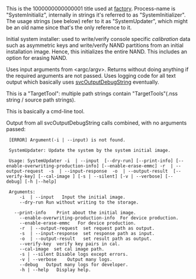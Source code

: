 This is the 1000000000000001 title used at
[factory](Factory%20Setup.md "wikilink"). Process-name is
"SystemInitializ", internally in strings it's referred to as
"SystemInitializer". The usage strings (see below) refer to it as
"SystemUpdater", which might be an old name since that's the only
reference to it.

Initial system installer: used to write/verify console specific
*calibration* data such as asymmetric keys and write/verify NAND
partitions from an initial installation image. Hence, this initializes
the entire NAND. This includes an option for erasing NAND.

Uses input arguments from <argc/argv>. Returns without doing anything if
the required arguments are not passed. Uses logging code for all text
output which basically uses [svcOutputDebugString](SVC.md "wikilink")
eventually.

This is a "TargetTool": multiple path strings contain "TargetTools"(.nss
string / source path strings).

This is basically a cmd-line tool.

Output from all svcOutputDebugString calls combined, with no arguments
passed:

` [ERROR] Argument(-i | --input) is not found.`  
` `  
` SystemUpdater: Update the system by the system initial image.`  
` `  
` Usage: SystemUpdater -i `<arg>` | --input `<arg>` [--dry-run] [--print-info] [--enable-overwriting-production-info] [--enable-erase-emmc] -r `<arg>` | --output-request `<arg>` -s `<arg>` | --input-response `<arg>` -o `<arg>` | --output-result `<arg>` [--verify-key] [--cal-image `<arg>`] [-s | --silent] [-v | --verbose] [--debug] [-h |--help]`  
` `  
` Arguments:`  
`     -i `<arg>` | --input `<arg>`  Input the initial image.`  
`     --dry-run Run without writing to the storage.`  
`   `  
`   --print-info    Print about the initial image.`  
`     --enable-overwriting-production-info  For device production.`  
`     --enable-erase-emmc   For device production.`  
`     -r `<arg>` | --output-request `<arg>` set request path as output.`  
`     -s `<arg>` | --input-response `<arg>` set response path as input.`  
`     -o `<arg>` | --output-result `<arg>`  set result path as output.`  
`     --verify-key  verify key pairs in cal.`  
`     --cal-image `<arg>` set cal image path.`  
`     -s | --silent Disable logs except errors.`  
`     -v | --verbose    Output many logs.`  
`     --debug   Output many logs for developer.`  
`     -h | --help   Display help.`
